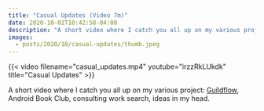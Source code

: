 ```yaml
---
title: "Casual Updates (Video 7m)"
date: 2020-10-02T10:42:58-04:00
description: "A short video where I catch you all up on my various project: Guildflow, Android Book Club, consulting work search, ideas in my head."
images:
  - posts/2020/10/casual-updates/thumb.jpeg
---
```


{{< video filename="casual_updates.mp4" youtube="irzzRkLUkdk" title="Casual Updates" >}}

A short video where I catch you all up on my various project: [Guildflow](/projects/guildflow/), Android Book Club, consulting work search, ideas in my head.

